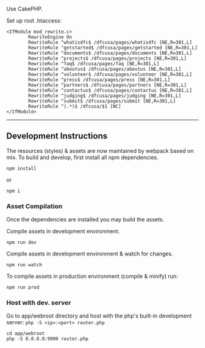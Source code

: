 Use CakePHP.

Set up root .htaccess:
  
```apacheconfig
<IfModule mod_rewrite.c>
        RewriteEngine On
        RewriteRule ^whatisdfc$ /dfcusa/pages/whatisdfc [NE,R=301,L]
        RewriteRule ^getstarted$ /dfcusa/pages/getstarted [NE,R=301,L]
        RewriteRule ^documents$ /dfcusa/pages/documents [NE,R=301,L]
        RewriteRule ^projects$ /dfcusa/pages/projects [NE,R=301,L]
        RewriteRule ^faq$ /dfcusa/pages/faq [NE,R=301,L]
        RewriteRule ^aboutus$ /dfcusa/pages/aboutus [NE,R=301,L]
        RewriteRule ^volunteer$ /dfcusa/pages/volunteer [NE,R=301,L]
        RewriteRule ^press$ /dfcusa/pages/press [NE,R=301,L]
        RewriteRule ^partners$ /dfcusa/pages/partners [NE,R=301,L]
        RewriteRule ^contactus$ /dfcusa/pages/contactus [NE,R=301,L]
        RewriteRule ^judging$ /dfcusa/pages/judging [NE,R=301,L]
        RewriteRule ^submit$ /dfcusa/pages/submit [NE,R=301,L]
        RewriteRule ^(.*)$ /dfcusa/$1 [NC]
</IfModule>
```


---------------------------------


## Development Instructions

The resources (styles) & assets are now maintained by webpack based on mix.
To build and develop, first install all npm dependencies.

```console
npm install
```

or

```console
npm i
```


### Asset Compilation

Once the dependencies are installed you may build the assets.

Compile assets in development environment.

```console
npm run dev
```

Compile assets in development environment & watch for changes.

```console
npm run watch
```

To compile assets in production environment (compile & minify) run:

```console
npm run prod
```

### Host with dev. server

Go to app/webroot directory and host with the php's built-in
development server: `php -S <ip>:<port> router.php`

```console
cd app/webroot
php -S 0.0.0.0:9900 router.php
```

